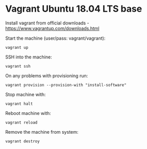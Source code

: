 # Vagrant Ubuntu 18.04 LTS base

Install vagrant from official downloads - https://www.vagrantup.com/downloads.html

Start the machine (user/pass: vagrant/vagrant):

    vagrant up

SSH into the machine:

    vagrant ssh
    
On any problems with provisioning run:

    vagrant provision --provision-with "install-software"

Stop machine with:

    vagrant halt

Reboot machine with:

    vagrant reload

Remove the machine from system:

    vagrant destroy

